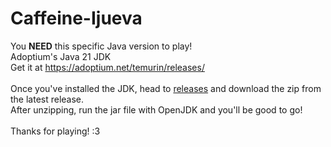 ﻿# Caffeine-Ijueva
You **NEED** this specific Java version to play!<br>
Adoptium's Java 21 JDK<br>
Get it at https://adoptium.net/temurin/releases/
<br><br>
Once you've installed the JDK, head to [releases](https://github.com/DogeKeen/Caffeine-Ijueva/releases) and download the zip from the latest release.<br>
After unzipping, run the jar file with OpenJDK and you'll be good to go!
<br><br>
Thanks for playing! :3
